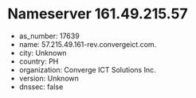 # Nameserver 161.49.215.57

* as_number: 17639
* name: 57.215.49.161-rev.convergeict.com.
* city: Unknown
* country: PH
* organization: Converge ICT Solutions Inc.
* version: Unknown
* dnssec: false
